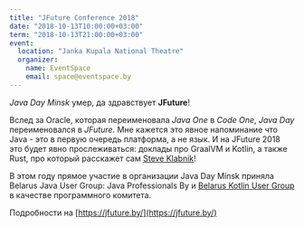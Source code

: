 ```yaml
---
title: "JFuture Conference 2018"
date: "2018-10-13T10:00:00+03:00"
term: "2018-10-13T21:00:00+03:00"
event:
  location: "Janka Kupala National Theatre"
  organizer:
    name: EventSpace
    email: space@eventspace.by
---
```


*Java Day Minsk* умер, да здравствует **JFuture**!

Вслед за Oracle, которая переименовала *Java One* в *Code One*, *Java Day* переименовался в *JFuture*. Мне кажется это явное напоминание что Java - это в первую очередь платформа, а не язык. И на JFuture 2018 это будет явно прослеживаться: доклады про GraalVM и Kotlin, а также Rust, про который расскажет сам [Steve Klabnik](https://twitter.com/steveklabnik)!

В этом году прямое участие в организации Java Day Minsk приняла Belarus Java User Group: Java Professionals By и [Belarus Kotlin User Group](https://bkug.by/) в качестве программного комитета. 

Подробности на [https://jfuture.by/](https://jfuture.by/) 
